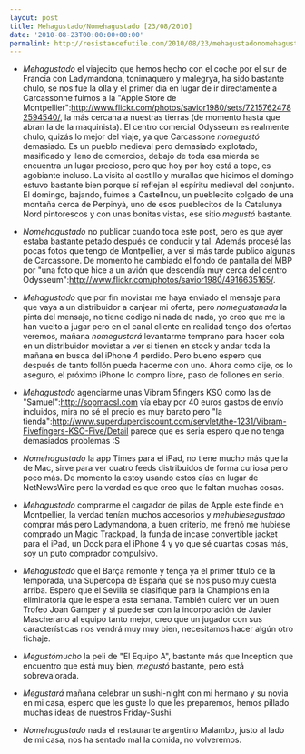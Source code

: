 ```yaml
---
layout: post
title: Mehagustado/Nomehagustado [23/08/2010]
date: '2010-08-23T00:00:00+00:00'
permalink: http://resistancefutile.com/2010/08/23/mehagustadonomehagustado-23082010/
---
```

- *Mehagustado* el viajecito que hemos hecho con el coche por el sur de Francia con Ladymandona, tonimaquero y malegrya, ha sido bastante chulo, se nos fue la olla y el primer día en lugar de ir directamente a Carcassonne fuimos a la "Apple Store de Montpellier":http://www.flickr.com/photos/savior1980/sets/72157624782594540/, la más cercana a nuestras tierras (de momento hasta que abran la de la maquinista). El centro comercial Odysseum es realmente chulo, quizás lo mejor del viaje, ya que Carcassone *nomegustó* demasiado. Es un pueblo medieval pero demasiado explotado, masificado y lleno de comercios, debajo de toda esa mierda se encuentra un lugar precioso, pero que hoy por hoy está a tope, es agobiante incluso. La visita al castillo y murallas que hicimos el domingo estuvo bastante bien porque sí reflejan el espíritu medieval del conjunto. El domingo, bajando, fuimos a Castellnou, un pueblecito colgado de una montaña cerca de Perpinyà, uno de esos pueblecitos de la Catalunya Nord pintorescos y con unas bonitas vistas, ese sitio *megustó* bastante.

- *Nomehagustado* no publicar cuando toca este post, pero es que ayer estaba bastante petado después de conducir y tal. Además procesé las pocas fotos que tengo de Montpellier, a ver si más tarde publico algunas de Carcassone. De momento he cambiado el fondo de pantalla del MBP por "una foto que hice a un avión que descendía muy cerca del centro Odysseum":http://www.flickr.com/photos/savior1980/4916635165/.

- *Mehagustado* que por fin movistar me haya enviado el mensaje para que vaya a un distribuidor a canjear mi oferta, pero *nomegustanada* la pinta del mensaje, no tiene código ni nada de nada, yo creo que me la han vuelto a jugar pero en el canal cliente en realidad tengo dos ofertas veremos, mañana *nomegustará* levantarme temprano para hacer cola en un distribuidor movistar a ver si tienen en stock y andar toda la mañana en busca del iPhone 4 perdido. Pero bueno espero que después de tanto follón pueda hacerme con uno. Ahora como dije, os lo aseguro, el próximo iPhone lo compro libre, paso de follones en serio.

- *Mehagustado* agenciarme unas Vibram 5fingers KSO como las de "Samuel":http://sopmacsl.com vía ebay por 40 euros gastos de envío incluidos, mira no sé el precio es muy barato pero "la tienda":http://www.superduperdiscount.com/servlet/the-1231/Vibram-Fivefingers-KSO-Five/Detail parece que es seria espero que no tenga demasiados problemas :S

- *Nomehagustado* la app Times para el iPad, no tiene mucho más que la de Mac, sirve para ver cuatro feeds distribuidos de forma curiosa pero poco más. De momento la estoy usando estos días en lugar de NetNewsWire pero la verdad es que creo que le faltan muchas cosas.

- *Mehagustado* comprarme el cargador de pilas de Apple este finde en Montpellier, la verdad tenían muchos accesorios y *mehubiesegustado* comprar más pero Ladymandona, a buen criterio, me frenó me hubiese comprado un Magic Trackpad, la funda de incase convertible jacket para el iPad, un Dock para el iPhone 4 y yo que sé cuantas cosas más, soy un puto comprador compulsivo.

- *Mehagustado* que el Barça remonte y tenga ya el primer título de la temporada, una Supercopa de España que se nos puso muy cuesta arriba. Espero que el Sevilla se clasifique para la Champions en la eliminatoria que le espera esta semana. También quiero ver un buen Trofeo Joan Gamper y si puede ser con la incorporación de Javier Mascherano al equipo tanto mejor, creo que un jugador con sus características nos vendrá muy muy bien, necesitamos hacer algún otro fichaje.

- *Megustómucho* la peli de "El Equipo A", bastante más que Inception que encuentro que está muy bien, *megustó* bastante, pero está sobrevalorada. 

- *Megustará* mañana celebrar un sushi-night con mi hermano y su novia en mi casa, espero que les guste lo que les preparemos, hemos pillado muchas ideas de nuestros Friday-Sushi.

- *Nomehagustado* nada el restaurante argentino Malambo, justo al lado de mi casa, nos ha sentado mal la comida, no volveremos.
